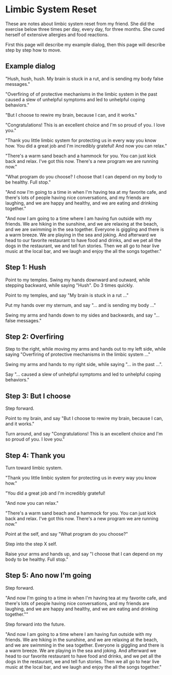 # Limbic System Reset

These are notes about limbic system reset from my friend. She did the exercise below three times per day, every day, for three months. She cured herself of extensive allergies and food reactions.

First this page will describe my example dialog, then this page will describe step by step how to move.


## Example dialog

"Hush, hush, hush. My brain is stuck in a rut, and is sending my body false messages."

"Overfiring of of protective mechanisms in the limbic system in the past caused a slew of unhelpful symptoms and led to unhelpful coping behaviors."

"But I choose to rewire my brain, because I can, and it works."

"Congratulations! This is an excellent choice and I'm so proud of you. I love you."

"Thank you little limbic system for protecting us in every way you know how. You did a great job and I'm incredibly grateful! And now you can relax."

"There's a warm sand beach and a hammock for you. You can just kick back and relax. I've got this now. There's a new program we are running now."

"What program do you choose? I choose that I can depend on my body to be healthy. Full stop."

"And now I'm going to a time in when I'm having tea at my favorite cafe, and there's lots of people having nice conversations, and my friends are laughing, and we are happy and healthy, and we are eating and drinking together."

"And now I am going to a time where I am having fun outside with my friends. We are hiking in the sunshine, and we are relaxing at the beach, and we are swimming in the sea together. Everyone is giggling and there is a warm breeze. We are playing in the sea and joking. And afterward we head to our favorite restaurant to have food and drinks, and we pet all the dogs in the restaurant, we and tell fun stories. Then we all go to hear live music at the local bar, and we laugh and enjoy the all the songs together."


## Step 1: Hush

Point to my temples. Swing my hands downward and outward, while stepping backward, while saying "Hush". Do 3 times quickly.

Point to my temples, and say "My brain is stuck in a rut …"

Put my hands over my sternum, and say "… and is sending my body …"

Swing my arms and hands down to my sides and backwards, and say "… false messages."


## Step 2: Overfiring

Step to the right, while moving my arms and hands out to my left side, while saying "Overfiring of protective mechanisms in the limbic system …"

Swing my arms and hands to my right side, while saying "… in the past …".

Say "… caused a slew of unhelpful symptoms and led to unhelpful coping behaviors."


## Step 3: But I choose

Step forward.

Point to my brain, and say "But I choose to rewire my brain, because I can, and it works."

Turn around, and say "Congratulations! This is an excellent choice and I'm so proud of you. I love you."


## Step 4: Thank you

Turn toward limbic system.

"Thank you little limbic system for protecting us in every way you know how."

"You did a great job and I'm incredibly grateful! 

"And now you can relax."

"There's a warm sand beach and a hammock for you. You can just kick back and relax. I've got this now. There's a new program we are running now."

Point at the self, and say "What program do you choose?"

Step into the step X self.

Raise your arms and hands up, and say "I choose that I can depend on my body to be healthy. Full stop."


## Step 5: Ano now I'm going

Step forward.

"And now I'm going to a time in when I'm having tea at my favorite cafe, and there's lots of people having nice conversations, and my friends are laughing, and we are happy and healthy, and we are eating and drinking together.""

Step forward into the future.

"And now I am going to a time where I am having fun outside with my friends. We are hiking in the sunshine, and we are relaxing at the beach, and we are swimming in the sea together. Everyone is giggling and there is a warm breeze. We are playing in the sea and joking. And afterward we head to our favorite restaurant to have food and drinks, and we pet all the dogs in the restaurant, we and tell fun stories. Then we all go to hear live music at the local bar, and we laugh and enjoy the all the songs together."
